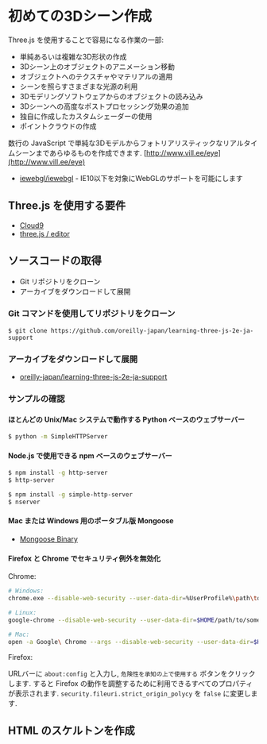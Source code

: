 # 初めての3Dシーン作成

Three.js を使用することで容易になる作業の一部:
- 単純あるいは複雑な3D形状の作成
- 3Dシーン上のオブジェクトのアニメーション移動
- オブジェクトへのテクスチャやマテリアルの適用
- シーンを照らすさまざまな光源の利用
- 3Dモデリングソフトウェアからのオブジェクトの読み込み
- 3Dシーンへの高度なポストプロセッシング効果の追加
- 独自に作成したカスタムシェーダーの使用
- ポイントクラウドの作成

数行の JavaScript で単純な3Dモデルからフォトリアリスティックなリアルタイムシーンまであらゆるものを作成できます.
[http://www.vill.ee/eye](http://www.vill.ee/eye)

- [iewebgl/iewebgl](https://github.com/iewebgl/iewebgl) - IE10以下を対象にWebGLのサポートを可能にします

## Three.js を使用する要件

- [Cloud9](https://c9.io/)
- [three.js / editor](https://threejs.org/editor/)

## ソースコードの取得

- Git リポジトリをクローン
- アーカイブをダウンロードして展開

### Git コマンドを使用してリポジトリをクローン

```
$ git clone https://github.com/oreilly-japan/learning-three-js-2e-ja-support
```

### アーカイブをダウンロードして展開

- [oreilly-japan/learning-three-js-2e-ja-support](https://github.com/oreilly-japan/learning-three-js-2e-ja-support)

### サンプルの確認
#### ほとんどの Unix/Mac システムで動作する Python ベースのウェブサーバー

```bash
$ python -m SimpleHTTPServer
```

#### Node.js で使用できる npm ベースのウェブサーバー

```bash
$ npm install -g http-server
$ http-server
```

```bash
$ npm install -g simple-http-server
$ nserver
```

#### Mac または Windows 用のポータブル版 Mongoose

- [Mongoose Binary](https://www.cesanta.com/products/binary)

#### Firefox と Chrome でセキュリティ例外を無効化

Chrome:

```bash
# Windows: 
chrome.exe --disable-web-security --user-data-dir=%UserProfile%\path\to\some\folder

# Linux:
google-chrome --disable-web-security --user-data-dir=$HOME/path/to/some/folder

# Mac:
open -a Google\ Chrome --args --disable-web-security --user-data-dir=$HOME/path/to/some/folder
```

Firefox:

URLバーに `about:config` と入力し, `危険性を承知の上で使用する` ボタンをクリックします.
すると Firefox の動作を調整するために利用できるすべてのプロパティが表示されます.
`security.fileuri.strict_origin_polycy` を `false` に変更します.

## HTML のスケルトンを作成

<!doctype html>
<html>
  <head>
    <title>Example 01.01 - Basic skelton</title>
    <script src="../libs/three.js"></script>
    <style>
      body {
        margin: 0;
        overflow hidden;
      }
    </style>
  </head>
  <body>
    <div id="WebGL-output">
    </div>
  </body>
</html>
